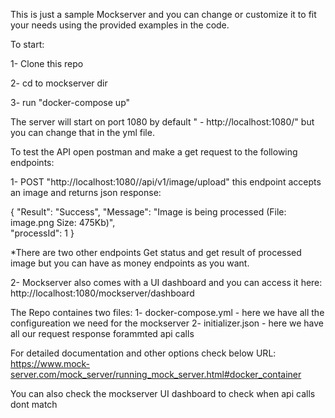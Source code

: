 This is just a sample Mockserver and you can change or customize it to fit your needs using the provided examples in the code.

To start:

1- Clone this repo

2- cd to mockserver dir

3- run "docker-compose up"

The server will start on port 1080 by default " - http://localhost:1080/" but you can change that in the yml file.

To test the API open postman and make a get request to the following endpoints:

1- POST "http://localhost:1080//api/v1/image/upload" this endpoint accepts an image and returns json response:

{
"Result": "Success",
"Message": "Image is being processed (File: image.png Size: 475Kb)",\
"processId": 1
}

*There are two other endpoints Get status and get result of processed image but you can have as money endpoints as you want.

2- Mockserver also comes with a UI dashboard and you can access it here: http://localhost:1080/mockserver/dashboard

The Repo containes two files:
1- docker-compose.yml - here we have all the configureation we need for the mockserver
2- initializer.json - here we have all our request response forammted api calls

For detailed documentation and other options check below URL:
https://www.mock-server.com/mock_server/running_mock_server.html#docker_container

You can also check the mockserver UI dashboard to check when api calls dont match

